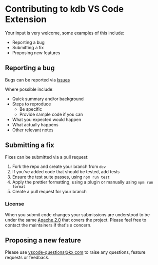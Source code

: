 # Contributing to kdb VS Code Extension

Your input is very welcome, some examples of this include:

- Reporting a bug
- Submitting a fix
- Proposing new features

## Reporting a bug

Bugs can be reported via [Issues](https://github.com/KxSystems/kx-vscode/issues)

Where possible include:

- Quick summary and/or background
- Steps to reproduce
  - Be specific
  - Provide sample code if you can
- What you expected would happen
- What actually happens
- Other relevant notes

## Submitting a fix

Fixes can be submitted via a pull request:

1. Fork the repo and create your branch from `dev`
2. If you've added code that should be tested, add tests
3. Ensure the test suite passes, using `npm run test`
4. Apply the prettier formatting, using a plugin or manually using `npm run format`
5. Create a pull request for your branch

### License

When you submit code changes your submissions are understood to be under the same [Apache 2.0](https://github.com/KxSystems/kx-vscode/blob/main/LICENSE) that covers the project. Please feel free to contact the maintainers if that's a concern.

## Proposing a new feature

Please use vscode-questions@kx.com to raise any questions, feature requests or feedback.
